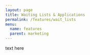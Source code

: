 ```yaml
---
layout: page
title: Waiting Lists & Applications
permalink: /features/wait_lists
menu:
  name: features
  parent: marketing
---
```


text here

